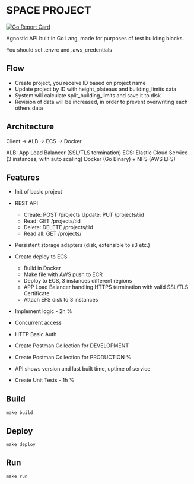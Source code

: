 # SPACE PROJECT
[![Go Report Card](https://goreportcard.com/badge/github.com/dpanic/space)](https://goreportcard.com/report/github.com/dpanic/space)

Agnostic API built in Go Lang, made for purposes of test building blocks.

You should set .envrc and .aws_credentials

## Flow
* Create project, you receive ID based on project name
* Update project by ID with height_plateaus and building_limits data
* System will calculate split_building_limits and save it to disk
* Revision of data will be increased, in order to prevent overwriting each others data

## Architecture
Client -> ALB -> ECS -> Docker

ALB: App Load Balancer (SSL/TLS termination)
ECS: Elastic Cloud Service (3 instances, with auto scaling) 
Docker (Go Binary) + NFS (AWS EFS)


## Features
* Init of basic project
* REST API 
    + Create:     POST /projects
    Update:     PUT /projects/:id
    + Read:       GET /projects/:id
    + Delete:     DELETE /projects/:id
    + Read all:   GET /projects/
    
* Persistent storage adapters (disk, extensible to s3 etc.)
* Create deploy to ECS
    * Build in Docker
    * Make file with AWS push to ECR
    * Deploy to ECS, 3 instances different regions
    * APP Load Balancer handling HTTPS termination with valid SSL/TLS Certificate
    * Attach EFS disk to 3 instances

* Implement logic - 2h %
* Concurrent access
* HTTP Basic Auth
* Create Postman Collection for DEVELOPMENT
* Create Postman Collection for PRODUCTION %
* API shows version and last built time, uptime of service
* Create Unit Tests - 1h % 


## Build
```make build```

## Deploy
```make deploy```

## Run
```make run```


